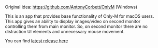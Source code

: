 Original idea: https://github.com/AntonyCorbett/OnlyM (Windows)

This is an app that provides base functionality of Only-M for macOS users. 
This app gives an ability to display images/video on second monitor controlling them from main monitor.
So, on second monitor there are no distraction UI elements and unnecessary mouse movement.

You can find [latest release here](https://github.com/SmartCat/Only-Mac/releases/latest)